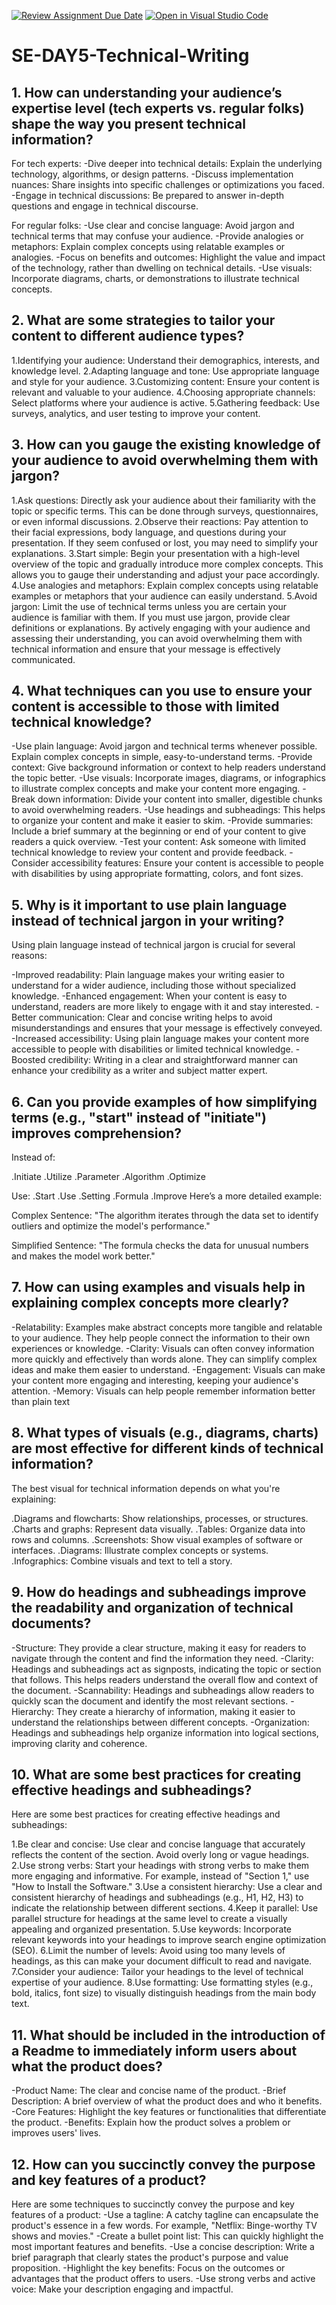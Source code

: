 [![Review Assignment Due Date](https://classroom.github.com/assets/deadline-readme-button-22041afd0340ce965d47ae6ef1cefeee28c7c493a6346c4f15d667ab976d596c.svg)](https://classroom.github.com/a/zsAR-pyY)
[![Open in Visual Studio Code](https://classroom.github.com/assets/open-in-vscode-2e0aaae1b6195c2367325f4f02e2d04e9abb55f0b24a779b69b11b9e10269abc.svg)](https://classroom.github.com/online_ide?assignment_repo_id=15754081&assignment_repo_type=AssignmentRepo)
# SE-DAY5-Technical-Writing
## 1. How can understanding your audience’s expertise level (tech experts vs. regular folks) shape the way you present technical information?

For tech experts:
-Dive deeper into technical details: Explain the underlying technology, algorithms, or design patterns.
-Discuss implementation nuances: Share insights into specific challenges or optimizations you faced.
-Engage in technical discussions: Be prepared to answer in-depth questions and engage in technical discourse.

For regular folks:
-Use clear and concise language: Avoid jargon and technical terms that may confuse your audience.
-Provide analogies or metaphors: Explain complex concepts using relatable examples or analogies.
-Focus on benefits and outcomes: Highlight the value and impact of the technology, rather than dwelling on technical details.
-Use visuals: Incorporate diagrams, charts, or demonstrations to illustrate technical concepts.
## 2. What are some strategies to tailor your content to different audience types?

1.Identifying your audience: Understand their demographics, interests, and knowledge level.
2.Adapting language and tone: Use appropriate language and style for your audience.
3.Customizing content: Ensure your content is relevant and valuable to your audience.
4.Choosing appropriate channels: Select platforms where your audience is active.
5.Gathering feedback: Use surveys, analytics, and user testing to improve your content.

## 3. How can you gauge the existing knowledge of your audience to avoid overwhelming them with jargon?

1.Ask questions: Directly ask your audience about their familiarity with the topic or specific terms. This can be done through surveys, questionnaires, or even informal discussions.
2.Observe their reactions: Pay attention to their facial expressions, body language, and questions during your presentation. If they seem confused or lost, you may need to simplify your explanations.
3.Start simple: Begin your presentation with a high-level overview of the topic and gradually introduce more complex concepts. This allows you to gauge their understanding and adjust your pace accordingly.
4.Use analogies and metaphors: Explain complex concepts using relatable examples or metaphors that your audience can easily understand.
5.Avoid jargon: Limit the use of technical terms unless you are certain your audience is familiar with them. If you must use jargon, provide clear definitions or explanations.
By actively engaging with your audience and assessing their understanding, you can avoid overwhelming them with technical information and ensure that your message is effectively communicated.

## 4. What techniques can you use to ensure your content is accessible to those with limited technical knowledge?

-Use plain language: Avoid jargon and technical terms whenever possible. Explain complex concepts in simple, easy-to-understand terms.
-Provide context: Give background information or context to help readers understand the topic better.
-Use visuals: Incorporate images, diagrams, or infographics to illustrate complex concepts and make your content more engaging.
-Break down information: Divide your content into smaller, digestible chunks to avoid overwhelming readers.
-Use headings and subheadings: This helps to organize your content and make it easier to skim.
-Provide summaries: Include a brief summary at the beginning or end of your content to give readers a quick overview.
-Test your content: Ask someone with limited technical knowledge to review your content and provide feedback.
-Consider accessibility features: Ensure your content is accessible to people with disabilities by using appropriate formatting, colors, and font sizes.

## 5. Why is it important to use plain language instead of technical jargon in your writing?

Using plain language instead of technical jargon is crucial for several reasons:

-Improved readability: Plain language makes your writing easier to understand for a wider audience, including those without specialized knowledge.
-Enhanced engagement: When your content is easy to understand, readers are more likely to engage with it and stay interested.
-Better communication: Clear and concise writing helps to avoid misunderstandings and ensures that your message is effectively conveyed.
-Increased accessibility: Using plain language makes your content more accessible to people with disabilities or limited technical knowledge.
-Boosted credibility: Writing in a clear and straightforward manner can enhance your credibility as a writer and subject matter expert.

## 6. Can you provide examples of how simplifying terms (e.g., "start" instead of "initiate") improves comprehension?

Instead of:

.Initiate
.Utilize
.Parameter
.Algorithm
.Optimize

Use:
.Start
.Use
.Setting
.Formula
.Improve
Here’s a more detailed example:

Complex Sentence: "The algorithm iterates through the data set to identify outliers and optimize the model's performance."

Simplified Sentence: "The formula checks the data for unusual numbers and makes the model work better."

## 7. How can using examples and visuals help in explaining complex concepts more clearly?

-Relatability: Examples make abstract concepts more tangible and relatable to your audience. They help people connect the information to their own experiences or knowledge.
-Clarity: Visuals can often convey information more quickly and effectively than words alone. They can simplify complex ideas and make them easier to understand.
-Engagement: Visuals can make your content more engaging and interesting, keeping your audience's attention.
-Memory: Visuals can help people remember information better than plain text

## 8. What types of visuals (e.g., diagrams, charts) are most effective for different kinds of technical information?

The best visual for technical information depends on what you're explaining:

.Diagrams and flowcharts: Show relationships, processes, or structures.
.Charts and graphs: Represent data visually.
.Tables: Organize data into rows and columns.
.Screenshots: Show visual examples of software or interfaces.
.Diagrams: Illustrate complex concepts or systems.
.Infographics: Combine visuals and text to tell a story.

## 9. How do headings and subheadings improve the readability and organization of technical documents?

-Structure: They provide a clear structure, making it easy for readers to navigate through the content and find the information they need.
-Clarity: Headings and subheadings act as signposts, indicating the topic or section that follows. This helps readers understand the overall flow and context of the document.
-Scannability: Headings and subheadings allow readers to quickly scan the document and identify the most relevant sections.
-Hierarchy: They create a hierarchy of information, making it easier to understand the relationships between different concepts.
-Organization: Headings and subheadings help organize information into logical sections, improving clarity and coherence.

## 10. What are some best practices for creating effective headings and subheadings?

Here are some best practices for creating effective headings and subheadings:

1.Be clear and concise: Use clear and concise language that accurately reflects the content of the section. Avoid overly long or vague headings.
2.Use strong verbs: Start your headings with strong verbs to make them more engaging and informative. For example, instead of "Section 1," use "How to Install the Software."
3.Use a consistent hierarchy: Use a clear and consistent hierarchy of headings and subheadings (e.g., H1, H2, H3) to indicate the relationship between different sections.
4.Keep it parallel: Use parallel structure for headings at the same level to create a visually appealing and organized presentation.
5.Use keywords: Incorporate relevant keywords into your headings to improve search engine optimization (SEO).
6.Limit the number of levels: Avoid using too many levels of headings, as this can make your document difficult to read and navigate.
7.Consider your audience: Tailor your headings to the level of technical expertise of your audience.
8.Use formatting: Use formatting styles (e.g., bold, italics, font size) to visually distinguish headings from the main body text.

## 11. What should be included in the introduction of a Readme to immediately inform users about what the product does?

-Product Name: The clear and concise name of the product.
-Brief Description: A brief overview of what the product does and who it benefits.
-Core Features: Highlight the key features or functionalities that differentiate the product.
-Benefits: Explain how the product solves a problem or improves users' lives.

## 12. How can you succinctly convey the purpose and key features of a product?

Here are some techniques to succinctly convey the purpose and key features of a product:
-Use a tagline: A catchy tagline can encapsulate the product's essence in a few words. For example, "Netflix: Binge-worthy TV shows and movies."
-Create a bullet point list: This can quickly highlight the most important features and benefits.
-Use a concise description: Write a brief paragraph that clearly states the product's purpose and value proposition.
-Highlight the key benefits: Focus on the outcomes or advantages that the product offers to users.
-Use strong verbs and active voice: Make your description engaging and impactful.
